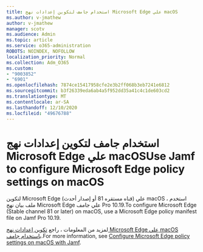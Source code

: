 ```yaml
---
title: استخدام جامف لتكوين إعدادات نهج Microsoft Edge علي macOS
ms.author: v-jmathew
author: v-jmathew
manager: scotv
ms.audience: Admin
ms.topic: article
ms.service: o365-administration
ROBOTS: NOINDEX, NOFOLLOW
localization_priority: Normal
ms.collection: Adm_O365
ms.custom:
- "9003852"
- "6901"
ms.openlocfilehash: 7874ce15417958cfe2e3b2ff068b3eb7241e6812
ms.sourcegitcommit: b3f26339eda6ab4a5f952dd35a41c4c1de603cd2
ms.translationtype: MT
ms.contentlocale: ar-SA
ms.lasthandoff: 12/10/2020
ms.locfileid: "49676788"
---
```

# <a name="use-jamf-to-configure-microsoft-edge-policy-settings-on-macos"></a><span data-ttu-id="da35a-102">استخدام جامف لتكوين إعدادات نهج Microsoft Edge علي macOS</span><span class="sxs-lookup"><span data-stu-id="da35a-102">Use Jamf to configure Microsoft Edge policy settings on macOS</span></span>

<span data-ttu-id="da35a-103">لتكوين Microsoft Edge (قناه مستقره 81 أو إصدار أحدث) علي macOS ، استخدم ملف بيان نهج Microsoft Edge علي جامف Pro 10.19.</span><span class="sxs-lookup"><span data-stu-id="da35a-103">To configure Microsoft Edge (Stable channel 81 or later) on macOS, use a Microsoft Edge policy manifest file on Jamf Pro 10.19.</span></span>

<span data-ttu-id="da35a-104">لمزيد من المعلومات ، راجع [تكوين إعدادات نهج Microsoft Edge علي macOS باستخدام جامف](https://go.microsoft.com/fwlink/?linkid=2134761).</span><span class="sxs-lookup"><span data-stu-id="da35a-104">For more information, see [Configure Microsoft Edge policy settings on macOS with Jamf](https://go.microsoft.com/fwlink/?linkid=2134761).</span></span>
